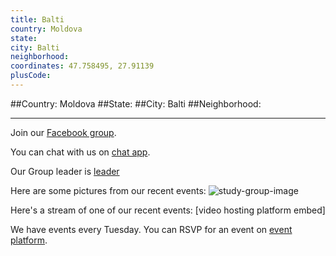 ```yaml
---
title: Balti
country: Moldova
state: 
city: Balti
neighborhood: 
coordinates: 47.758495, 27.91139
plusCode:
---
```


##Country: Moldova
##State: 
##City: Balti
##Neighborhood: 
*****
Join our [Facebook group](https://www.facebook.com/groups/free.code.camp.balti).

You can chat with us on [chat app]().

Our Group leader is [leader]()

Here are some pictures from our recent events:
![study-group-image]()

Here's a stream of one of our recent events:
[video hosting platform embed]

We have events every Tuesday. You can RSVP for an event on [event platform]().
